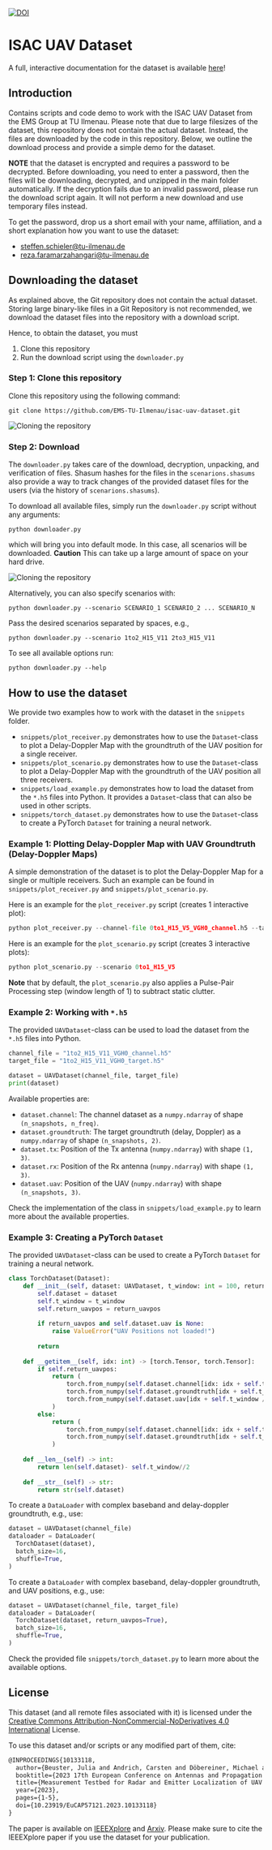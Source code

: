 [![DOI](https://zenodo.org/badge/686893926.svg)](https://zenodo.org/badge/latestdoi/686893926)

# ISAC UAV Dataset

A full, interactive documentation for the dataset is available [here](https://ems-tu-ilmenau.github.io/isac-uav-dataset-docs/)!

## Introduction

Contains scripts and code demo to work with the ISAC UAV Dataset from the EMS Group at TU Ilmenau.
Please note that due to large filesizes of the dataset, this repository does not contain the actual dataset.
Instead, the files are downloaded by the code in this repository. 
Below, we outline the download process and provide a simple demo for the dataset. 

**NOTE** that the dataset is encrypted and requires a password to be decrypted. 
Before downloading, you need to enter a password, then the files will be downloading, decrypted, and unzipped in the main folder automatically.
If the decryption fails due to an invalid password, please run the download script again. It will not perform a new download and use temporary files instead.

To get the password, drop us a short email with your name, affiliation, and a short explanation how you want to use the dataset:
- [steffen.schieler@tu-ilmenau.de](mailto:steffen.schieler@tu-ilmenau.de?subject=[ISAV-UAV-Dataset]) 
- [reza.faramarzahangari@tu-ilmenau.de](mailto:reza.faramarzahangari@tu-ilmenau.de?subject=[ISAV-UAV-Dataset])


## Downloading the dataset

As explained above, the Git repository does not contain the actual dataset.
Storing large binary-like files in a Git Repository is not recommended, we download the dataset files into the repository with a download script.

Hence, to obtain the dataset, you must
1. Clone this repository
2. Run the download script using the `downloader.py`

### Step 1: Clone this repository
Clone this repository using the following command:
```
git clone https://github.com/EMS-TU-Ilmenau/isac-uav-dataset.git
```

![Cloning the repository](./.media/demo_clone.gif)

### Step 2: Download
The `downloader.py` takes care of the download, decryption, unpacking, and verification of files.
Shasum hashes for the files in the `scenarions.shasums` also provide a way to track changes of the provided dataset files for the users (via the history of `scenarions.shasums`).

To download all available files, simply run the `downloader.py` script without any arguments:
```
python downloader.py
```
which will bring you into default mode.
In this case, all scenarios will be downloaded.
**Caution** This can take up a large amount of space on your hard drive.

![Cloning the repository](./.media/demo_downloader.gif)

Alternatively, you can also specify scenarios with:  
```
python downloader.py --scenario SCENARIO_1 SCENARIO_2 ... SCENARIO_N
```
Pass the desired scenarios separated by spaces, e.g.,
```
python downloader.py --scenario 1to2_H15_V11 2to3_H15_V11
```

To see all available options run:
```
python downloader.py --help
```

## How to use the dataset
We provide two examples how to work with the dataset in the `snippets` folder.
- `snippets/plot_receiver.py` demonstrates how to use the `Dataset`-class to plot a Delay-Doppler Map with the groundtruth of the UAV position for a single receiver.
- `snippets/plot_scenario.py` demonstrates how to use the `Dataset`-class to plot a Delay-Doppler Map with the groundtruth of the UAV position all three receivers.
- `snippets/load_example.py` demonstrates how to load the dataset from the `*.h5` files into Python. It provides a `Dataset`-class that can also be used in other scripts.
- `snippets/torch_dataset.py` demonstrates how to use the `Dataset`-class to create a PyTorch `Dataset` for training a neural network.


### Example 1: Plotting Delay-Doppler Map with UAV Groundtruth (Delay-Doppler Maps)
A simple demonstration of the dataset is to plot the Delay-Doppler Map for a single or multiple receivers. 
Such an example can be found in `snippets/plot_receiver.py` and `snippets/plot_scenario.py`.

Here is an example for the `plot_receiver.py` script (creates 1 interactive plot):

```python
python plot_receiver.py --channel-file 0to1_H15_V5_VGH0_channel.h5 --target-file 0to1_H15_V5_VGH0_target.h5
```

Here is an example for the `plot_scenario.py` script (creates 3 interactive plots):

```python
python plot_scenario.py --scenario 0to1_H15_V5
```

**Note** that by default, the `plot_scenario.py` also applies a Pulse-Pair Processing step (window length of 1) to subtract static clutter.


### Example 2: Working with `*.h5`
The provided `UAVDataset`-class can be used to load the dataset from the `*.h5` files into Python.
```python
channel_file = "1to2_H15_V11_VGH0_channel.h5"
target_file = "1to2_H15_V11_VGH0_target.h5"

dataset = UAVDataset(channel_file, target_file)
print(dataset)
```

Available properties are:
- `dataset.channel`: The channel dataset as a `numpy.ndarray` of shape `(n_snapshots, n_freq)`.
- `dataset.groundtruth`: The target groundtruth (delay, Doppler) as a `numpy.ndarray` of shape `(n_snapshots, 2)`.
- `dataset.tx`: Position of the Tx antenna (`numpy.ndarray`) with shape `(1, 3)`.
- `dataset.rx`: Position of the Rx antenna (`numpy.ndarray`) with shape `(1, 3)`.
- `dataset.uav`: Position of the UAV (`numpy.ndarray`) with shape `(n_snapshots, 3)`.

Check the implementation of the class in `snippets/load_example.py` to learn more about the available properties.

### Example 3: Creating a PyTorch `Dataset`
The provided `UAVDataset`-class can be used to create a PyTorch `Dataset` for training a neural network.
```python
class TorchDataset(Dataset):
    def __init__(self, dataset: UAVDataset, t_window: int = 100, return_uavpos: bool = False):
        self.dataset = dataset
        self.t_window = t_window
        self.return_uavpos = return_uavpos
        
        if return_uavpos and self.dataset.uav is None:
            raise ValueError("UAV Positions not loaded!")
        
        return
    
    def __getitem__(self, idx: int) -> [torch.Tensor, torch.Tensor]:
        if self.return_uavpos:
            return (
                torch.from_numpy(self.dataset.channel[idx: idx + self.t_window]), 
                torch.from_numpy(self.dataset.groundtruth[idx + self.t_window // 2]),
                torch.from_numpy(self.dataset.uav[idx + self.t_window // 2])
            )
        else:
            return (
                torch.from_numpy(self.dataset.channel[idx: idx + self.t_window]), 
                torch.from_numpy(self.dataset.groundtruth[idx + self.t_window // 2]),
            )
    
    def __len__(self) -> int:
        return len(self.dataset)- self.t_window//2
    
    def __str__(self) -> str:
        return str(self.dataset)
```

To create a `DataLoader` with complex baseband and delay-doppler groundtruth, e.g., use:
```python
dataset = UAVDataset(channel_file)
dataloader = DataLoader(
  TorchDataset(dataset), 
  batch_size=16, 
  shuffle=True,
)
```

To create a `DataLoader` with complex baseband, delay-doppler groundtruth, and UAV positions, e.g., use:
```python
dataset = UAVDataset(channel_file, target_file)
dataloader = DataLoader(
  TorchDataset(dataset, return_uavpos=True), 
  batch_size=16, 
  shuffle=True,
)
```

Check the provided file `snippets/torch_dataset.py` to learn more about the available options.

## License
This dataset (and all remote files associated with it) is licensed under the [Creative Commons Attribution-NonCommercial-NoDerivatives 4.0 International](https://creativecommons.org/licenses/by-nc-nd/4.0/legalcode) License.

To use this dataset and/or scripts or any modified part of them, cite:
```tex
@INPROCEEDINGS{10133118,
  author={Beuster, Julia and Andrich, Carsten and Döbereiner, Michael and Schieler, Steffen and Engelhardt, Maximilian and Schneider, Christian and Thomä, Reiner},
  booktitle={2023 17th European Conference on Antennas and Propagation (EuCAP)}, 
  title={Measurement Testbed for Radar and Emitter Localization of UAV at 3.75 GHz}, 
  year={2023},
  pages={1-5},
  doi={10.23919/EuCAP57121.2023.10133118}
}
```

The paper is available on [IEEEXplore](https://ieeexplore.ieee.org/document/10133118) and [Arxiv](https://arxiv.org/abs/2210.07168).
Please make sure to cite the IEEEXplore paper if you use the dataset for your publication.
